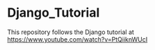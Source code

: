 # Django_Tutorial
This repository follows the Django tutorial at https://www.youtube.com/watch?v=PtQiiknWUcI
